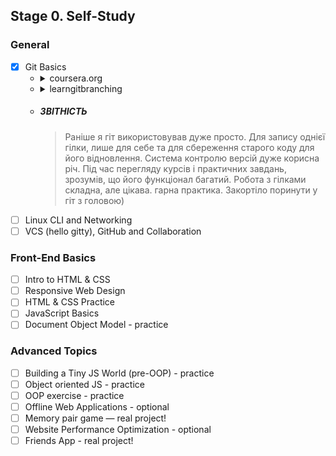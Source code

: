 ## Stage 0. Self-Study
### General
- [x] Git Basics
  - <details>
        <summary>coursera.org</summary>
        <img src="./img/stage0/coursera.png">
        <img src="./img/stage0/coursera2.png">
    </details>
  - <details>
        <summary>learngitbranching</summary>
        <img src="./img/stage0/git.png">        
        <img src="./img/stage0/git2.png">
    </details>
  - ##### ЗВІТНІСТЬ
      >Раніше я гіт використовував дуже просто. Для запису однієї гілки, лише для себе та для сбереження старого коду для його відновлення. Система контролю версій дуже корисна річ. Під час перегляду курсів і практичних завдань, зрозумів, що його функціонал багатий. Робота з гілками складна, але цікава. гарна практика. Закортіло поринути у гіт з головою)
- [ ] Linux CLI and Networking
- [ ] VCS (hello gitty), GitHub and Collaboration
### Front-End Basics
- [ ] Intro to HTML & CSS
- [ ] Responsive Web Design
- [ ] HTML & CSS Practice
- [ ] JavaScript Basics
- [ ] Document Object Model - practice
### Advanced Topics
- [ ] Building a Tiny JS World (pre-OOP) - practice
- [ ] Object oriented JS - practice
- [ ] OOP exercise - practice
- [ ] Offline Web Applications - optional
- [ ] Memory pair game — real project!
- [ ] Website Performance Optimization - optional
- [ ] Friends App - real project!
